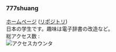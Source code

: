 ### 777shuang
[ホームページ](https://777shuang.github.io) ([リポジトリ](https://github.com/777shuang/777shuang.github.io))<br>
日本の学生です。趣味は電子辞書の改造など。<br>
総アクセス数 :<br>
![アクセスカウンタ](https://count.getloli.com/get/@777shuang)
